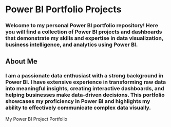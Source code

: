 # Power BI Portfolio Projects
### Welcome to my personal Power BI portfolio repository! Here you will find a collection of Power BI projects and dashboards that demonstrate my skills and expertise in data visualization, business intelligence, and analytics using Power BI.
## About Me
### I am a passionate data enthusiast with a strong background in Power BI. I have extensive experience in transforming raw data into meaningful insights, creating interactive dashboards, and helping businesses make data-driven decisions. This portfolio showcases my proficiency in Power BI and highlights my ability to effectively communicate complex data visually.
My Power BI Project Portfolio
